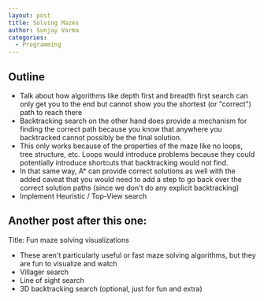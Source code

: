 ```yaml
---
layout: post
title: Solving Mazes
author: Sunjay Varma
categories:
  - Programming
---
```


## Outline

- Talk about how algorithms like depth first and breadth first search can only get you to the end but cannot show you the shortest (or "correct") path to reach there
- Backtracking search on the other hand does provide a mechanism for finding the correct path because you know that anywhere you backtracked cannot possibly be the final solution.
- This only works because of the properties of the maze like no loops, tree structure, etc. Loops would introduce problems because they could potentially introduce shortcuts that backtracking would not find.
- In that same way, A* can provide correct solutions as well with the added caveat that you would need to add a step to go back over the correct solution paths (since we don't do any explicit backtracking)
- Implement Heuristic / Top-View search

## Another post after this one:
Title: Fun maze solving visualizations

- These aren't particularly useful or fast maze solving algorithms, but they are fun to visualize and watch
- Villager search
- Line of sight search
- 3D backtracking search (optional, just for fun and extra)

